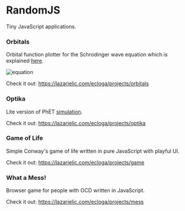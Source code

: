 # RandomJS

Tiny JavaScript applications.

### Orbitals

Orbital function plotter for the Schrodinger wave equation which is explained [here](http://physics.mq.edu.au/~jcresser/Phys201/LectureNotes/SchrodingerEqn.pdf).

![equation](http://www.physlink.com/Education/Askexperts/Images/ae329a.jpg "Wave Equation")

Check it out: https://lazarjelic.com/ecloga/projects/orbitals

### Optika

Lite version of PhET [simulation](https://phet.colorado.edu/sr/simulation/geometric-optics).

Check it out: https://lazarjelic.com/ecloga/projects/optika

### Game of Life

Simple Conway's game of life written in pure JavaScript with playful UI.

Check it out: https://lazarjelic.com/ecloga/projects/game

### What a Mess!

Browser game for people with OCD written in JavaScript.

Check it out: https://lazarjelic.com/ecloga/projects/mess
